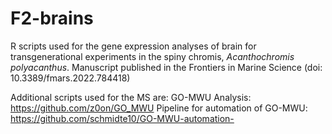# F2-brains
R scripts used for the gene expression analyses of brain for transgenerational experiments in the spiny chromis, _Acanthochromis polyacanthus_. Manuscript published in the Frontiers in Marine Science (doi: 10.3389/fmars.2022.784418) 

Additional scripts used for the MS are: 
GO-MWU Analysis: https://github.com/z0on/GO_MWU
Pipeline for automation of GO-MWU: https://github.com/schmidte10/GO-MWU-automation-

